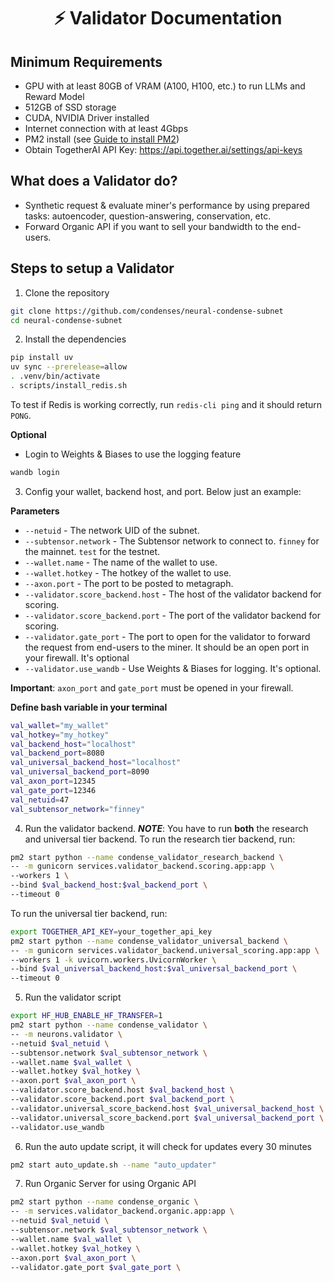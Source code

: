 <div align="center">

# ⚡ Validator Documentation

</div>

## Minimum Requirements
- GPU with at least 80GB of VRAM (A100, H100, etc.) to run LLMs and Reward Model
- 512GB of SSD storage
- CUDA, NVIDIA Driver installed
- Internet connection with at least 4Gbps
- PM2 install (see [Guide to install PM2](./pm2.md))
- Obtain TogetherAI API Key: https://api.together.ai/settings/api-keys

## What does a Validator do?

- Synthetic request & evaluate miner's performance by using prepared tasks: autoencoder, question-answering, conservation, etc.
- Forward Organic API if you want to sell your bandwidth to the end-users.

## Steps to setup a Validator

1. Clone the repository
```bash
git clone https://github.com/condenses/neural-condense-subnet
cd neural-condense-subnet
```

2. Install the dependencies
```bash
pip install uv
uv sync --prerelease=allow
. .venv/bin/activate
. scripts/install_redis.sh
```
To test if Redis is working correctly, run `redis-cli ping` and it should return `PONG`.

**Optional**
- Login to Weights & Biases to use the logging feature
```bash
wandb login
```

3. Config your wallet, backend host, and port. Below just an example:

**Parameters**
- `--netuid` - The network UID of the subnet.
- `--subtensor.network` - The Subtensor network to connect to. `finney` for the mainnet. `test` for the testnet.
- `--wallet.name` - The name of the wallet to use.
- `--wallet.hotkey` - The hotkey of the wallet to use.
- `--axon.port` - The port to be posted to metagraph.
- `--validator.score_backend.host` - The host of the validator backend for scoring.
- `--validator.score_backend.port` - The port of the validator backend for scoring.
- `--validator.gate_port` - The port to open for the validator to forward the request from end-users to the miner. It should be an open port in your firewall. It's optional
- `--validator.use_wandb` - Use Weights & Biases for logging. It's optional.

**Important**: `axon_port` and `gate_port` must be opened in your firewall.

**Define bash variable in your terminal**
```bash
val_wallet="my_wallet"
val_hotkey="my_hotkey"
val_backend_host="localhost"
val_backend_port=8080
val_universal_backend_host="localhost"
val_universal_backend_port=8090
val_axon_port=12345
val_gate_port=12346
val_netuid=47
val_subtensor_network="finney"
```

4. Run the validator backend.
***NOTE***: You have to run **both** the research and universal tier backend.
To run the research tier backend, run:
```bash
pm2 start python --name condense_validator_research_backend \
-- -m gunicorn services.validator_backend.scoring.app:app \
--workers 1 \
--bind $val_backend_host:$val_backend_port \
--timeout 0
```

To run the universal tier backend, run:
```bash
export TOGETHER_API_KEY=your_together_api_key
pm2 start python --name condense_validator_universal_backend \
-- -m gunicorn services.validator_backend.universal_scoring.app:app \
--workers 1 -k uvicorn.workers.UvicornWorker \
--bind $val_universal_backend_host:$val_universal_backend_port \
--timeout 0
```

5. Run the validator script
```bash
export HF_HUB_ENABLE_HF_TRANSFER=1
pm2 start python --name condense_validator \
-- -m neurons.validator \
--netuid $val_netuid \
--subtensor.network $val_subtensor_network \
--wallet.name $val_wallet \
--wallet.hotkey $val_hotkey \
--axon.port $val_axon_port \
--validator.score_backend.host $val_backend_host \
--validator.score_backend.port $val_backend_port \
--validator.universal_score_backend.host $val_universal_backend_host \
--validator.universal_score_backend.port $val_universal_backend_port \
--validator.use_wandb
```

6. Run the auto update script, it will check for updates every 30 minutes
```bash
pm2 start auto_update.sh --name "auto_updater"
```

7. Run Organic Server for using Organic API
```bash
pm2 start python --name condense_organic \
-- -m services.validator_backend.organic.app:app \
--netuid $val_netuid \
--subtensor.network $val_subtensor_network \
--wallet.name $val_wallet \
--wallet.hotkey $val_hotkey \
--axon.port $val_axon_port \
--validator.gate_port $val_gate_port \
```
